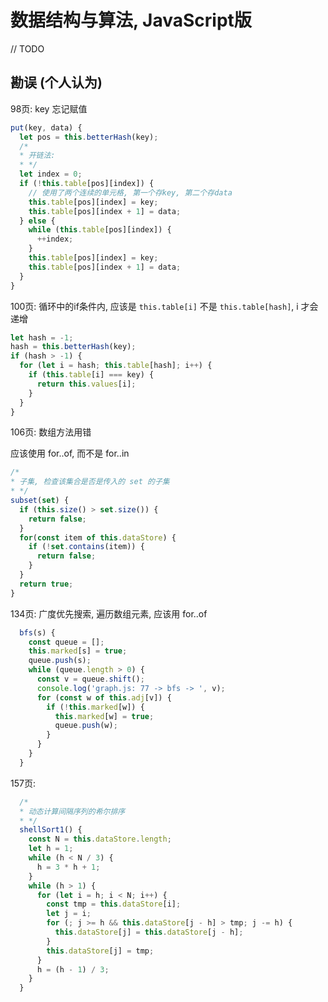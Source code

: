 # 数据结构与算法, JavaScript版

// TODO

## 勘误 (个人认为)


98页: key 忘记赋值

```javascript
put(key, data) {
  let pos = this.betterHash(key);
  /*
  * 开链法:
  * */
  let index = 0;
  if (!this.table[pos][index]) {
    // 使用了两个连续的单元格, 第一个存key, 第二个存data
    this.table[pos][index] = key;
    this.table[pos][index + 1] = data;
  } else {
    while (this.table[pos][index]) {
      ++index;
    }
    this.table[pos][index] = key;
    this.table[pos][index + 1] = data;
  }
}
```


100页: 循环中的if条件内, 应该是 `this.table[i]` 不是 `this.table[hash]`, i 才会递增

```javascript
let hash = -1;
hash = this.betterHash(key);
if (hash > -1) {
  for (let i = hash; this.table[hash]; i++) {
    if (this.table[i] === key) {
      return this.values[i];
    }
  }
}
```


106页: 数组方法用错

应该使用 for..of, 而不是 for..in

```javascript
/*
* 子集, 检查该集合是否是传入的 set 的子集
* */
subset(set) {
  if (this.size() > set.size()) {
    return false;
  }
  for(const item of this.dataStore) {
    if (!set.contains(item)) {
      return false;
    }
  }
  return true;
}
```


134页: 广度优先搜索, 遍历数组元素, 应该用 for..of
```javascript
  bfs(s) {
    const queue = [];
    this.marked[s] = true;
    queue.push(s);
    while (queue.length > 0) {
      const v = queue.shift();
      console.log('graph.js: 77 -> bfs -> ', v);
      for (const w of this.adj[v]) {
        if (!this.marked[w]) {
          this.marked[w] = true;
          queue.push(w);
        }
      }
    }
  }
```


157页:
```javascript
  /*
  * 动态计算间隔序列的希尔排序
  * */
  shellSort1() {
    const N = this.dataStore.length;
    let h = 1;
    while (h < N / 3) {
      h = 3 * h + 1;
    }
    while (h > 1) {
      for (let i = h; i < N; i++) {
        const tmp = this.dataStore[i];
        let j = i;
        for (; j >= h && this.dataStore[j - h] > tmp; j -= h) {
          this.dataStore[j] = this.dataStore[j - h];
        }
        this.dataStore[j] = tmp;
      }
      h = (h - 1) / 3;
    }
  }
```
